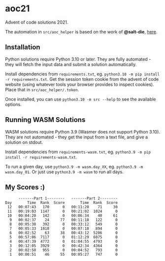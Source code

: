 # aoc21

Advent of code solutions 2021.

The automation in `src/aoc_helper` is based on the work of **@salt-die**,
[here](https://github.com/salt-die/Advent-of-Code).

## Installation

Python solutions require Python 3.10 or later. They are fully automated - they will fetch
the input data and submit a solution automatically.

Install dependencies from `requirements.txt`, eg. `python3.10 -m pip install -r requirements.txt`.
Get the session token cookie from the advent of code website (using whatever tools your browser
provides to inspect cookies). Place that in `src/aoc_helper/.token`.

Once installed, you can use `python3.10 -m src --help` to see the available options.

## Running WASM Solutions

WASM solutions require Python 3.9 (Wasmer does not support Python 3.10). They are not automated -
they get the input from a text file, and give a solution on stdout.

Install dependencies from `requirements-wasm.txt`, eg.
`python3.9 -m pip install -r requirements-wasm.txt`.

To run a given day, use `python3.9 -m wasm.day_XX`, eg. `python3.9 -m wasm.day_01`. Or just use
`python3.9 -m wasm` to run all days.

## My Scores :)

```
      -------Part 1--------   -------Part 2--------
Day       Time  Rank  Score       Time  Rank  Score
 12   00:07:43   170      0   00:11:20    71     30
 11   00:19:03  1147      0   00:21:02  1024      0
 10   00:04:20   142      0   00:06:34    40     61
  9   00:02:37    24     77   00:11:18   122      0
  8   00:05:38   392      0   00:33:12   549      0
  7   00:05:33  1818      0   00:07:18   894      0
  6   00:02:52    63     38   00:43:12  5206      0
  5   00:57:06  7117      0   01:12:29  6075      0
  4   00:47:39  4772      0   01:04:55  4793      0
  3   00:12:05  3929      0   00:42:34  4364      0
  2   00:02:58   955      0   00:04:52   793      0
  1   00:00:51    46     55   00:05:27   747      0
```
